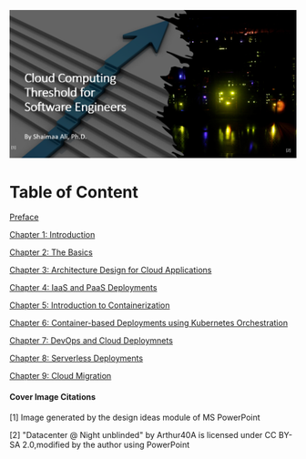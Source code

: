 ![Cloud Computing Threshold for Software Engineers](pictures/Cover.png)


# Table of Content

[Preface](./Preface.md)

[Chapter 1: Introduction](./Ch1-Introduction.md)

[Chapter 2: The Basics](./Ch2-TheBasics.md)

[Chapter 3: Architecture Design for Cloud Applications](./Ch3-Architecture.md)

[Chapter 4: IaaS and PaaS Deployments](./Ch4-IaaSandPaaS.md)

[Chapter 5: Introduction to Containerization](./Ch5-Containerization.md)

[Chapter 6: Container-based Deployments using Kubernetes Orchestration](./Ch6-Orchesteration.md)

[Chapter 7: DevOps and Cloud Deploymnets](./Ch7-DevOps.md)

[Chapter 8: Serverless Deployments](./Ch8-Serverless.md)

[Chapter 9: Cloud Migration](./Ch9-Migration.md)


#### Cover Image Citations

[1] Image generated by the design ideas module of MS PowerPoint

[2] "Datacenter @ Night unblinded" by Arthur40A is licensed under CC BY-SA 2.0,modified by the author using PowerPoint